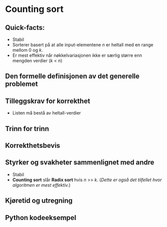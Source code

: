 # Counting sort

<!-- 
1. Kjenne den formelle definisjonen av det generelle problemet den løser
2. Kjenne til eventuelle tilleggskrav den stiller for å være korrekt
3. Vite hvordan den oppfører seg; kunne utføre algoritmen, trinn for trinn!
4. Forstå korrekthetsbeviset; hvordan og hvorfor virker algoritmen egentlig?
5. Kjenne til eventuelle styrker eller svakheter, sammenlignet med andre
6. Kjenne kjøretidene under ulike omstendigheter, og forstå utregningen
-->

## Quick-facts:

* Stabil
* Sorterer basert på at alle input-elementene *n* er heltall med en range mellom 0 og *k*.
* Er mest effektiv når nøkkelvariasjonen ikke er særlig større enn mengden verdier (*k* < *n*)

## Den formelle definisjonen av det generelle problemet
<!-- Et problem er relasjonen mellom input og output -->

## Tilleggskrav for korrekthet
<!-- Korrekhet: algoritmer virker, gir det svaret den skal -->
<!-- Eks: Binary search må ha en sortert liste -->

* Listen må bestå av heltall-verdier

## Trinn for trinn
<!-- Pseudokode med forklaring -->

## Korrekthetsbevis
<!-- TBA -->

## Styrker og svakheter sammenlignet med andre

* Stabil
* **Counting sort** slår **Radix sort** hvis *n* >> *k*. (_Dette er også det tilfellet hvor algoritmen er mest effektiv._)

## Kjøretid og utregning
<!-- Under ulike omstendigheter -->

## Python kodeeksempel
